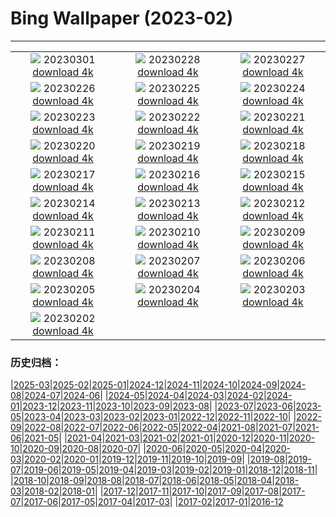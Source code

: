 # Bing Wallpaper (2023-02)
**************
| | | |
| :----: | :----: | :----: |
| ![](https://www.bing.com/th?id=OHR.CanopyPeru_FR-FR6319298115_1920x1080.jpg) 20230301 [download 4k](https://www.bing.com/th?id=OHR.CanopyPeru_FR-FR6319298115_UHD.jpg) | ![](https://www.bing.com/th?id=OHR.AtraniAmalfi_FR-FR5793259433_1920x1080.jpg) 20230228 [download 4k](https://www.bing.com/th?id=OHR.AtraniAmalfi_FR-FR5793259433_UHD.jpg) | ![](https://www.bing.com/th?id=OHR.PolarBearFrost_FR-FR5552724508_1920x1080.jpg) 20230227 [download 4k](https://www.bing.com/th?id=OHR.PolarBearFrost_FR-FR5552724508_UHD.jpg) |
| ![](https://www.bing.com/th?id=OHR.ChauvetCave_FR-FR5872027312_1920x1080.jpg) 20230226 [download 4k](https://www.bing.com/th?id=OHR.ChauvetCave_FR-FR5872027312_UHD.jpg) | ![](https://www.bing.com/th?id=OHR.BryceAnniv_FR-FR5197881521_1920x1080.jpg) 20230225 [download 4k](https://www.bing.com/th?id=OHR.BryceAnniv_FR-FR5197881521_UHD.jpg) | ![](https://www.bing.com/th?id=OHR.RichmondParkDuck_FR-FR4316388453_1920x1080.jpg) 20230224 [download 4k](https://www.bing.com/th?id=OHR.RichmondParkDuck_FR-FR4316388453_UHD.jpg) |
| ![](https://www.bing.com/th?id=OHR.ParisWinter_FR-FR1302095709_1920x1080.jpg) 20230223 [download 4k](https://www.bing.com/th?id=OHR.ParisWinter_FR-FR1302095709_UHD.jpg) | ![](https://www.bing.com/th?id=OHR.FriedensglockeFichtelberg_FR-FR6689553051_1920x1080.jpg) 20230222 [download 4k](https://www.bing.com/th?id=OHR.FriedensglockeFichtelberg_FR-FR6689553051_UHD.jpg) | ![](https://www.bing.com/th?id=OHR.MardiGrasNOLA_FR-FR1190888271_1920x1080.jpg) 20230221 [download 4k](https://www.bing.com/th?id=OHR.MardiGrasNOLA_FR-FR1190888271_UHD.jpg) |
| ![](https://www.bing.com/th?id=OHR.DarkSkiesDV_FR-FR1107349717_1920x1080.jpg) 20230220 [download 4k](https://www.bing.com/th?id=OHR.DarkSkiesDV_FR-FR1107349717_UHD.jpg) | ![](https://www.bing.com/th?id=OHR.MauiWhale_FR-FR0915020107_1920x1080.jpg) 20230219 [download 4k](https://www.bing.com/th?id=OHR.MauiWhale_FR-FR0915020107_UHD.jpg) | ![](https://www.bing.com/th?id=OHR.EbenIceCave_FR-FR0816161629_1920x1080.jpg) 20230218 [download 4k](https://www.bing.com/th?id=OHR.EbenIceCave_FR-FR0816161629_UHD.jpg) |
| ![](https://www.bing.com/th?id=OHR.SnoweyParis_FR-FR2199605880_1920x1080.jpg) 20230217 [download 4k](https://www.bing.com/th?id=OHR.SnoweyParis_FR-FR2199605880_UHD.jpg) | ![](https://www.bing.com/th?id=OHR.FireFallYosemite_FR-FR0670292909_1920x1080.jpg) 20230216 [download 4k](https://www.bing.com/th?id=OHR.FireFallYosemite_FR-FR0670292909_UHD.jpg) | ![](https://www.bing.com/th?id=OHR.HippoDayChobe_FR-FR0019070028_1920x1080.jpg) 20230215 [download 4k](https://www.bing.com/th?id=OHR.HippoDayChobe_FR-FR0019070028_UHD.jpg) |
| ![](https://www.bing.com/th?id=OHR.OtaruIgloo_FR-FR9681387219_1920x1080.jpg) 20230214 [download 4k](https://www.bing.com/th?id=OHR.OtaruIgloo_FR-FR9681387219_UHD.jpg) | ![](https://www.bing.com/th?id=OHR.MoonValley_FR-FR9594416275_1920x1080.jpg) 20230213 [download 4k](https://www.bing.com/th?id=OHR.MoonValley_FR-FR9594416275_UHD.jpg) | ![](https://www.bing.com/th?id=OHR.BoobyDarwinDay_FR-FR4290662221_1920x1080.jpg) 20230212 [download 4k](https://www.bing.com/th?id=OHR.BoobyDarwinDay_FR-FR4290662221_UHD.jpg) |
| ![](https://www.bing.com/th?id=OHR.MentonLemons_FR-FR4013525949_1920x1080.jpg) 20230211 [download 4k](https://www.bing.com/th?id=OHR.MentonLemons_FR-FR4013525949_UHD.jpg) | ![](https://www.bing.com/th?id=OHR.EpidaurusGreece_FR-FR6897166731_1920x1080.jpg) 20230210 [download 4k](https://www.bing.com/th?id=OHR.EpidaurusGreece_FR-FR6897166731_UHD.jpg) | ![](https://www.bing.com/th?id=OHR.LowerAntelopeAZ_FR-FR2754195868_1920x1080.jpg) 20230209 [download 4k](https://www.bing.com/th?id=OHR.LowerAntelopeAZ_FR-FR2754195868_UHD.jpg) |
| ![](https://www.bing.com/th?id=OHR.NorwayRestArea_FR-FR2245577203_1920x1080.jpg) 20230208 [download 4k](https://www.bing.com/th?id=OHR.NorwayRestArea_FR-FR2245577203_UHD.jpg) | ![](https://www.bing.com/th?id=OHR.SkiCourch_FR-FR3785057882_1920x1080.jpg) 20230207 [download 4k](https://www.bing.com/th?id=OHR.SkiCourch_FR-FR3785057882_UHD.jpg) | ![](https://www.bing.com/th?id=OHR.WaitangiFjordlandNP_FR-FR8657468975_1920x1080.jpg) 20230206 [download 4k](https://www.bing.com/th?id=OHR.WaitangiFjordlandNP_FR-FR8657468975_UHD.jpg) |
| ![](https://www.bing.com/th?id=OHR.MonarchPismo_FR-FR7613103099_1920x1080.jpg) 20230205 [download 4k](https://www.bing.com/th?id=OHR.MonarchPismo_FR-FR7613103099_UHD.jpg) | ![](https://www.bing.com/th?id=OHR.MedievalLabro_FR-FR9513902671_1920x1080.jpg) 20230204 [download 4k](https://www.bing.com/th?id=OHR.MedievalLabro_FR-FR9513902671_UHD.jpg) | ![](https://www.bing.com/th?id=OHR.QuebecFrontenac_FR-FR6676029003_1920x1080.jpg) 20230203 [download 4k](https://www.bing.com/th?id=OHR.QuebecFrontenac_FR-FR6676029003_UHD.jpg) |
| ![](https://www.bing.com/th?id=OHR.GroundhogThree_FR-FR1230510971_1920x1080.jpg) 20230202 [download 4k](https://www.bing.com/th?id=OHR.GroundhogThree_FR-FR1230510971_UHD.jpg) |  |  |

### 历史归档：

|[2025-03](bing/2025-03/2025-03.md)|[2025-02](bing/2025-02/2025-02.md)|[2025-01](bing/2025-01/2025-01.md)|[2024-12](bing/2024-12/2024-12.md)|[2024-11](bing/2024-11/2024-11.md)|[2024-10](bing/2024-10/2024-10.md)|[2024-09](bing/2024-09/2024-09.md)|[2024-08](bing/2024-08/2024-08.md)|[2024-07](bing/2024-07/2024-07.md)|[2024-06](bing/2024-06/2024-06.md)|
|[2024-05](bing/2024-05/2024-05.md)|[2024-04](bing/2024-04/2024-04.md)|[2024-03](bing/2024-03/2024-03.md)|[2024-02](bing/2024-02/2024-02.md)|[2024-01](bing/2024-01/2024-01.md)|[2023-12](bing/2023-12/2023-12.md)|[2023-11](bing/2023-11/2023-11.md)|[2023-10](bing/2023-10/2023-10.md)|[2023-09](bing/2023-09/2023-09.md)|[2023-08](bing/2023-08/2023-08.md)|
|[2023-07](bing/2023-07/2023-07.md)|[2023-06](bing/2023-06/2023-06.md)|[2023-05](bing/2023-05/2023-05.md)|[2023-04](bing/2023-04/2023-04.md)|[2023-03](bing/2023-03/2023-03.md)|[2023-02](bing/2023-02/2023-02.md)|[2023-01](bing/2023-01/2023-01.md)|[2022-12](bing/2022-12/2022-12.md)|[2022-11](bing/2022-11/2022-11.md)|[2022-10](bing/2022-10/2022-10.md)|
|[2022-09](bing/2022-09/2022-09.md)|[2022-08](bing/2022-08/2022-08.md)|[2022-07](bing/2022-07/2022-07.md)|[2022-06](bing/2022-06/2022-06.md)|[2022-05](bing/2022-05/2022-05.md)|[2022-04](bing/2022-04/2022-04.md)|[2021-08](bing/2021-08/2021-08.md)|[2021-07](bing/2021-07/2021-07.md)|[2021-06](bing/2021-06/2021-06.md)|[2021-05](bing/2021-05/2021-05.md)|
|[2021-04](bing/2021-04/2021-04.md)|[2021-03](bing/2021-03/2021-03.md)|[2021-02](bing/2021-02/2021-02.md)|[2021-01](bing/2021-01/2021-01.md)|[2020-12](bing/2020-12/2020-12.md)|[2020-11](bing/2020-11/2020-11.md)|[2020-10](bing/2020-10/2020-10.md)|[2020-09](bing/2020-09/2020-09.md)|[2020-08](bing/2020-08/2020-08.md)|[2020-07](bing/2020-07/2020-07.md)|
|[2020-06](bing/2020-06/2020-06.md)|[2020-05](bing/2020-05/2020-05.md)|[2020-04](bing/2020-04/2020-04.md)|[2020-03](bing/2020-03/2020-03.md)|[2020-02](bing/2020-02/2020-02.md)|[2020-01](bing/2020-01/2020-01.md)|[2019-12](bing/2019-12/2019-12.md)|[2019-11](bing/2019-11/2019-11.md)|[2019-10](bing/2019-10/2019-10.md)|[2019-09](bing/2019-09/2019-09.md)|
|[2019-08](bing/2019-08/2019-08.md)|[2019-07](bing/2019-07/2019-07.md)|[2019-06](bing/2019-06/2019-06.md)|[2019-05](bing/2019-05/2019-05.md)|[2019-04](bing/2019-04/2019-04.md)|[2019-03](bing/2019-03/2019-03.md)|[2019-02](bing/2019-02/2019-02.md)|[2019-01](bing/2019-01/2019-01.md)|[2018-12](bing/2018-12/2018-12.md)|[2018-11](bing/2018-11/2018-11.md)|
|[2018-10](bing/2018-10/2018-10.md)|[2018-09](bing/2018-09/2018-09.md)|[2018-08](bing/2018-08/2018-08.md)|[2018-07](bing/2018-07/2018-07.md)|[2018-06](bing/2018-06/2018-06.md)|[2018-05](bing/2018-05/2018-05.md)|[2018-04](bing/2018-04/2018-04.md)|[2018-03](bing/2018-03/2018-03.md)|[2018-02](bing/2018-02/2018-02.md)|[2018-01](bing/2018-01/2018-01.md)|
|[2017-12](bing/2017-12/2017-12.md)|[2017-11](bing/2017-11/2017-11.md)|[2017-10](bing/2017-10/2017-10.md)|[2017-09](bing/2017-09/2017-09.md)|[2017-08](bing/2017-08/2017-08.md)|[2017-07](bing/2017-07/2017-07.md)|[2017-06](bing/2017-06/2017-06.md)|[2017-05](bing/2017-05/2017-05.md)|[2017-04](bing/2017-04/2017-04.md)|[2017-03](bing/2017-03/2017-03.md)|
|[2017-02](bing/2017-02/2017-02.md)|[2017-01](bing/2017-01/2017-01.md)|[2016-12](bing/2016-12/2016-12.md)